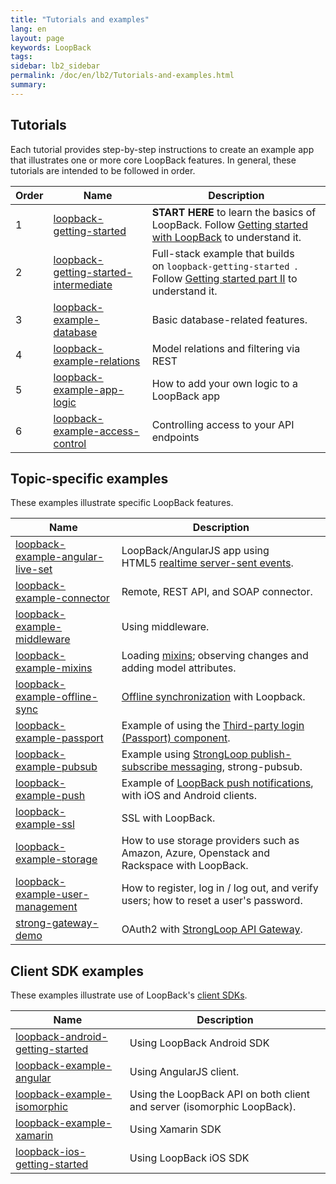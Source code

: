 ```yaml
---
title: "Tutorials and examples"
lang: en
layout: page
keywords: LoopBack
tags:
sidebar: lb2_sidebar
permalink: /doc/en/lb2/Tutorials-and-examples.html
summary:
---
```


## Tutorials

Each tutorial provides step-by-step instructions to create an example app that illustrates one or more core LoopBack features.
In general, these tutorials are intended to be followed in order.

<table>
  <thead>
    <tr>
      <th>Order</th>
      <th>Name</th>
      <th>Description</th>
    </tr>
  </thead>
  <tbody>
    <tr>
      <td>1</td>
      <td><a href="https://github.com/strongloop/loopback-getting-started" class="external-link" rel="nofollow">loopback-getting-started</a></td>
      <td><strong>START HERE</strong>&nbsp;to learn the basics of LoopBack. Follow&nbsp;<a href="/doc/{{page.lang}}/lb2/Getting-started-with-LoopBack.html" class="external-link" rel="nofollow">Getting started with LoopBack</a>&nbsp;to understand it.</td>
    </tr>
    <tr>
      <td>2</td>
      <td><a href="https://github.com/strongloop/loopback-getting-started-intermediate" class="external-link" rel="nofollow">loopback-getting-started-intermediate</a></td>
      <td>Full-stack example that builds on&nbsp;<code>loopback-getting-started&nbsp;</code>. Follow&nbsp;<a href="h/doc/{{page.lang}}/lb2/Getting-started-part-II.html" class="external-link" rel="nofollow">Getting started part II</a>&nbsp;to understand it.</td>
    </tr>
    <tr>
      <td>3</td>
      <td><a href="https://github.com/strongloop/loopback-example-database" class="external-link" rel="nofollow">loopback-example-database</a></td>
      <td>Basic database-related features.</td>
    </tr>
    <tr>
      <td>4</td>
      <td><a href="https://github.com/strongloop/loopback-example-relations" class="external-link" rel="nofollow">loopback-example-relations</a></td>
      <td>Model relations and filtering via REST</td>
    </tr>
    <tr>
      <td>5</td>
      <td><a href="https://github.com/strongloop/loopback-example-app-logic" class="external-link" rel="nofollow">loopback-example-app-logic</a></td>
      <td>How to add your own logic to a LoopBack app</td>
    </tr>
    <tr>
      <td>6</td>
      <td><a href="https://github.com/strongloop/loopback-example-access-control" class="external-link" rel="nofollow">loopback-example-access-control</a></td>
      <td>Controlling access to your API endpoints</td>
    </tr>
  </tbody>
</table>

## Topic-specific examples

These examples illustrate specific LoopBack features.

<table>
  <thead>
    <tr>
      <th>Name</th>
      <th>Description</th>
    </tr>
  </thead>
  <tbody>
    <tr>
      <td><a href="https://github.com/strongloop/loopback-example-angular-live-set" class="external-link" rel="nofollow">loopback-example-angular-live-set</a></td>
      <td>LoopBack/AngularJS app using HTML5&nbsp;<a href="/doc/en/lb2/Realtime-server-sent-events.html" rel="nofollow">realtime server-sent events</a>.</td>
    </tr>
    <tr>
      <td><a href="https://github.com/strongloop/loopback-example-connector" class="external-link" rel="nofollow">loopback-example-connector</a></td>
      <td>Remote, REST API, and SOAP connector.</td>
    </tr>
    <tr>
      <td><a href="https://github.com/strongloop/loopback-example-middleware" class="external-link" rel="nofollow">loopback-example-middleware</a></td>
      <td>Using middleware.</td>
    </tr>
    <tr>
      <td><a href="https://github.com/strongloop/loopback-example-mixins" class="external-link" rel="nofollow">loopback-example-mixins</a></td>
      <td>Loading&nbsp;<a href="/doc/en/lb2/Defining-mixins.html" rel="nofollow">mixins</a>; observing changes and adding model attributes.</td>
    </tr>
    <tr>
      <td><a href="https://github.com/strongloop/loopback-example-offline-sync" class="external-link" rel="nofollow">loopback-example-offline-sync</a></td>
      <td><a href="/doc/en/lb2/Synchronization.html" rel="nofollow">Offline synchronization</a>&nbsp;with Loopback.</td>
    </tr>
    <tr>
      <td><a href="https://github.com/strongloop/loopback-example-passport" class="external-link" rel="nofollow">loopback-example-passport</a></td>
      <td>Example of using the&nbsp;<a href="https://docs.strongloop.com/pages/viewpage.action?pageId=3836277" rel="nofollow">Third-party login (Passport) component</a>.</td>
    </tr>
    <tr>
      <td><a href="https://github.com/strongloop/loopback-example-pubsub" class="external-link" rel="nofollow">loopback-example-pubsub</a></td>
      <td>Example using&nbsp;<a href="https://docs.strongloop.com/display/MSG/Pub-sub" rel="nofollow">StrongLoop publish-subscribe messaging</a>, strong-pubsub.</td>
    </tr>
    <tr>
      <td><a href="https://github.com/strongloop/loopback-example-push" class="external-link" rel="nofollow">loopback-example-push</a></td>
      <td>Example of&nbsp;<a href="/doc/en/lb2/Push-notifications.html" rel="nofollow">LoopBack push notifications</a>, with iOS and Android clients.</td>
    </tr>
    <tr>
      <td><a href="https://github.com/strongloop/loopback-example-ssl" class="external-link" rel="nofollow">loopback-example-ssl</a></td>
      <td>SSL with LoopBack.</td>
    </tr>
    <tr>
      <td><a href="https://github.com/strongloop/loopback-example-storage" class="external-link" rel="nofollow">loopback-example-storage</a></td>
      <td>How to use storage providers such as Amazon, Azure, Openstack and Rackspace with LoopBack.</td>
    </tr>
    <tr>
      <td><a href="https://github.com/strongloop/loopback-example-user-management" class="external-link" rel="nofollow">loopback-example-user-management</a></td>
      <td>How to register, log in / log out, and verify users; how to reset a user's password.</td>
    </tr>
    <tr>
      <td><a href="https://github.com/strongloop/strong-gateway-demo" class="external-link" rel="nofollow">strong-gateway-demo</a></td>
      <td>OAuth2 with&nbsp;<a href="https://docs.strongloop.com/display/LGW" rel="nofollow">StrongLoop API Gateway</a>.</td>
    </tr>
  </tbody>
</table>

## Client SDK examples

These examples illustrate use of LoopBack's [client SDKs](/doc/{{page.lang}}/lb2/Client-SDKs.html).

<table>
  <thead>
    <tr>
      <th>Name</th>
      <th>Description</th>
    </tr>
  </thead>
  <tbody>
    <tr>
      <td><a href="https://github.com/strongloop/loopback-android-getting-started" class="external-link" rel="nofollow">loopback-android-getting-started</a></td>
      <td>Using LoopBack Android SDK</td>
    </tr>
    <tr>
      <td><a href="https://github.com/strongloop/loopback-example-angular" class="external-link" rel="nofollow">loopback-example-angular</a></td>
      <td>Using AngularJS client.</td>
    </tr>
    <tr>
      <td><a href="https://github.com/strongloop/loopback-example-isomorphic" class="external-link" rel="nofollow">loopback-example-isomorphic</a></td>
      <td>Using the LoopBack API on both client and server (isomorphic LoopBack).</td>
    </tr>
    <tr>
      <td><a href="https://github.com/strongloop/loopback-example-xamarin" class="external-link" rel="nofollow">loopback-example-xamarin</a></td>
      <td>Using Xamarin SDK</td>
    </tr>
    <tr>
      <td><a href="https://github.com/strongloop/loopback-ios-getting-started" class="external-link" rel="nofollow">loopback-ios-getting-started</a></td>
      <td>Using LoopBack iOS SDK</td>
    </tr>
  </tbody>
</table>
